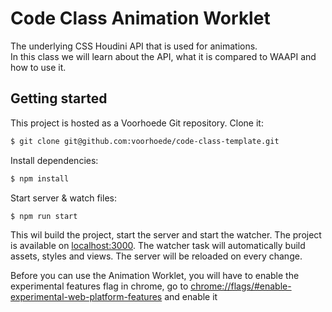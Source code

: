 # Code Class Animation Worklet

The underlying CSS Houdini API that is used for animations.    
In this class we will learn about the API, what it is compared to WAAPI and how to use it.

## Getting started

This project is hosted as a Voorhoede Git repository. Clone it:

``` bash
$ git clone git@github.com:voorhoede/code-class-template.git
```

Install dependencies:

``` bash
$ npm install
```

Start server & watch files:

``` bash
$ npm run start
```

This wil build the project, start the server and start the watcher. The project is
available on [localhost:3000](http://localhost:3000). The watcher task will automatically
build assets, styles and views. The server will be reloaded on every change.

Before you can use the Animation Worklet, you will have to enable the experimental features flag in chrome,
 go to [chrome://flags/#enable-experimental-web-platform-features](chrome://flags/#enable-experimental-web-platform-features) and enable it